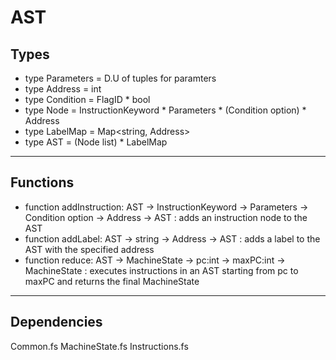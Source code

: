 # AST

## Types

* type Parameters = D.U of tuples for paramters
* type Address = int
* type Condition = FlagID * bool
* type Node = InstructionKeyword * Parameters * (Condition option) * Address
* type LabelMap = Map<string, Address>
* type AST = (Node list) * LabelMap

---
## Functions

* function addInstruction: AST -> InstructionKeyword -> Parameters -> Condition option -> Address -> AST : adds an instruction node to the AST
* function addLabel: AST -> string -> Address -> AST : adds a label to the AST  with the specified address
* function reduce: AST -> MachineState -> pc:int -> maxPC:int -> MachineState : executes instructions in an AST starting from pc to maxPC and returns the final MachineState
---
## Dependencies

Common.fs
MachineState.fs
Instructions.fs